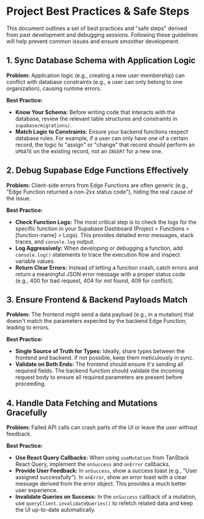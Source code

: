 
# Project Best Practices & Safe Steps

This document outlines a set of best practices and "safe steps" derived from past development and debugging sessions. Following these guidelines will help prevent common issues and ensure smoother development.

## 1. Sync Database Schema with Application Logic

**Problem:** Application logic (e.g., creating a new user membership) can conflict with database constraints (e.g., a user can only belong to one organization), causing runtime errors.

**Best Practice:**
- **Know Your Schema:** Before writing code that interacts with the database, review the relevant table structures and constraints in `supabase/migrations/`.
- **Match Logic to Constraints:** Ensure your backend functions respect database rules. For example, if a user can only have one of a certain record, the logic to "assign" or "change" that record should perform an `UPDATE` on the existing record, not an `INSERT` for a new one.

## 2. Debug Supabase Edge Functions Effectively

**Problem:** Client-side errors from Edge Functions are often generic (e.g., "Edge Function returned a non-2xx status code"), hiding the real cause of the issue.

**Best Practice:**
- **Check Function Logs:** The most critical step is to check the logs for the specific function in your Supabase Dashboard (Project > Functions > [function-name] > Logs). This provides detailed error messages, stack traces, and `console.log` output.
- **Log Aggressively:** When developing or debugging a function, add `console.log()` statements to trace the execution flow and inspect variable values.
- **Return Clear Errors:** Instead of letting a function crash, catch errors and return a meaningful JSON error message with a proper status code (e.g., 400 for bad request, 404 for not found, 409 for conflict).

## 3. Ensure Frontend & Backend Payloads Match

**Problem:** The frontend might send a data payload (e.g., in a mutation) that doesn't match the parameters expected by the backend Edge Function, leading to errors.

**Best Practice:**
- **Single Source of Truth for Types:** Ideally, share types between the frontend and backend. If not possible, keep them meticulously in sync.
- **Validate on Both Ends:** The frontend should ensure it's sending all required fields. The backend function should validate the incoming request body to ensure all required parameters are present before proceeding.

## 4. Handle Data Fetching and Mutations Gracefully

**Problem:** Failed API calls can crash parts of the UI or leave the user without feedback.

**Best Practice:**
- **Use React Query Callbacks:** When using `useMutation` from TanStack React Query, implement the `onSuccess` and `onError` callbacks.
- **Provide User Feedback:** In `onSuccess`, show a success toast (e.g., "User assigned successfully"). In `onError`, show an error toast with a clear message derived from the error object. This provides a much better user experience.
- **Invalidate Queries on Success:** In the `onSuccess` callback of a mutation, use `queryClient.invalidateQueries()` to refetch related data and keep the UI up-to-date automatically.

